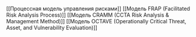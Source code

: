[[Процессная модель управления рисками]]
[[Модель FRAP (Facilitated Risk Analysis Process)]]
[[Модель CRAMM (CCTA Risk Analysis & Management Method)]]
[[Модель OCTAVE (Operationally Critical Threat, Asset, and Vulnerability Evaluation)]]
